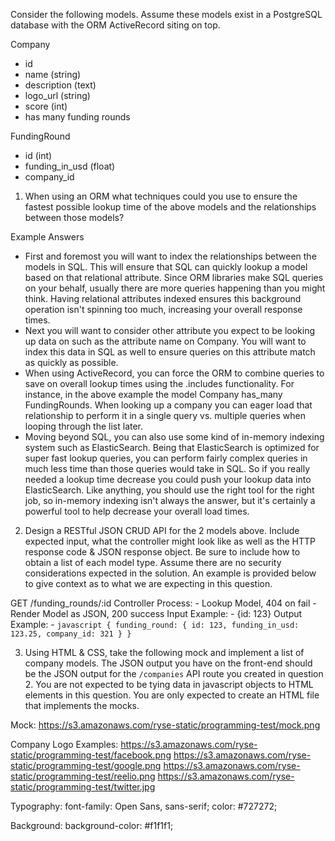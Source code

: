Consider the following models. Assume these models exist in a PostgreSQL database with the ORM ActiveRecord siting on top.

Company
  - id
  - name (string)
  - description (text)
  - logo_url (string)
  - score (int)
  - has many funding rounds

FundingRound
  - id (int)
  - funding_in_usd (float)
  - company_id

1) When using an ORM what techniques could you use to ensure the fastest possible lookup time of the above models and the relationships between those models?

Example Answers
- First and foremost you will want to index the relationships between the models in SQL. This will ensure that SQL can quickly lookup a model based on that relational attribute. Since ORM libraries make SQL queries on your behalf, usually there are more queries happening than you might think. Having relational attributes indexed ensures this background operation isn't spinning too much, increasing your overall response times.
- Next you will want to consider other attribute you expect to be looking up data on such as the attribute name on Company. You will want to index this data in SQL as well to ensure queries on this attribute match as quickly as possible.
- When using ActiveRecord, you can force the ORM to combine queries to save on overall lookup times using the .includes functionality. For instance, in the above example the model Company has_many FundingRounds. When looking up a company you can eager load that relationship to perform it in a single query vs. multiple queries when looping through the list later.
- Moving beyond SQL, you can also use some kind of in-memory indexing system such as ElasticSearch. Being that ElasticSearch is optimized for super fast lookup queries, you can perform fairly complex queries in much less time than those queries would take in SQL. So if you really needed a lookup time decrease you could push your lookup data into ElasticSearch. Like anything, you should use the right tool for the right job, so in-memory indexing isn't always the answer, but it's certainly a powerful tool to help decrease your overall load times.

2) Design a RESTful JSON CRUD API for the 2 models above. Include expected input, what the controller might look like as well as the HTTP response code & JSON response object. Be sure to include how to obtain a list of each model type. Assume there are no security considerations expected in the solution. An example is provided below to give context as to what we are expecting in this question.

GET /funding_rounds/:id
  Controller Process:
    - Lookup Model, 404 on fail
    - Render Model as JSON, 200 success
  Input Example:
    - {id: 123}
  Output Example:
    - ```javascript
    {
      funding_round: {
        id: 123,
        funding_in_usd: 123.25,
        company_id: 321
      }
    }
    ```


3) Using HTML & CSS, take the following mock and implement a list of company models. The JSON output you have on the front-end should be the JSON output for the `/companies` API route you created in question 2. You are not expected to be tying data in javascript objects to HTML elements in this question. You are only expected to create an HTML file that implements the mocks.

Mock:
https://s3.amazonaws.com/ryse-static/programming-test/mock.png

Company Logo Examples:
https://s3.amazonaws.com/ryse-static/programming-test/facebook.png
https://s3.amazonaws.com/ryse-static/programming-test/google.png
https://s3.amazonaws.com/ryse-static/programming-test/reelio.png
https://s3.amazonaws.com/ryse-static/programming-test/twitter.jpg

Typography:
font-family: Open Sans, sans-serif;
color: #727272;

Background:
background-color: #f1f1f1;